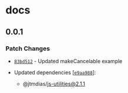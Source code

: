 # docs

## 0.0.1

### Patch Changes

- [`83bd512`](https://github.com/JoaoTMDias/frontend/commit/83bd5125da54e1bb38c4122a4fd37a5eb3eed05b) - Updated makeCancelable example

- Updated dependencies [[`e9aa988`](https://github.com/JoaoTMDias/frontend/commit/e9aa988fb0050fe901750993c39fe308e84c7fae)]:
  - @jtmdias/js-utilities@2.1.1
